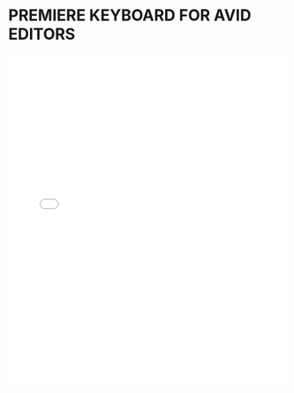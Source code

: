 # PREMIERE KEYBOARD FOR AVID EDITORS

<iframe src="multimedia-content/Premiere%20Keyboard%20for%20Avid%20Editors.pdf" width="100%" height="600px" style="border: none;"></iframe>
